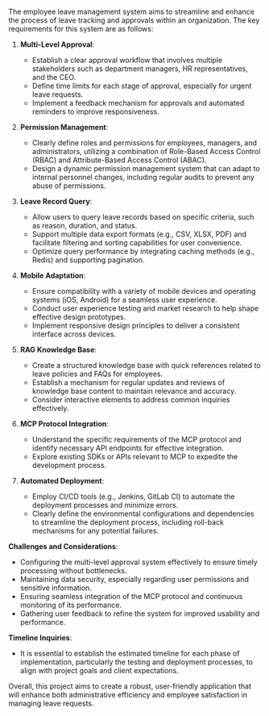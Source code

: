 The employee leave management system aims to streamline and enhance the process of leave tracking and approvals within an organization. The key requirements for this system are as follows:

1. **Multi-Level Approval**:
   - Establish a clear approval workflow that involves multiple stakeholders such as department managers, HR representatives, and the CEO.
   - Define time limits for each stage of approval, especially for urgent leave requests.
   - Implement a feedback mechanism for approvals and automated reminders to improve responsiveness.

2. **Permission Management**:
   - Clearly define roles and permissions for employees, managers, and administrators, utilizing a combination of Role-Based Access Control (RBAC) and Attribute-Based Access Control (ABAC).
   - Design a dynamic permission management system that can adapt to internal personnel changes, including regular audits to prevent any abuse of permissions.

3. **Leave Record Query**:
   - Allow users to query leave records based on specific criteria, such as reason, duration, and status.
   - Support multiple data export formats (e.g., CSV, XLSX, PDF) and facilitate filtering and sorting capabilities for user convenience.
   - Optimize query performance by integrating caching methods (e.g., Redis) and supporting pagination.

4. **Mobile Adaptation**:
   - Ensure compatibility with a variety of mobile devices and operating systems (iOS, Android) for a seamless user experience.
   - Conduct user experience testing and market research to help shape effective design prototypes.
   - Implement responsive design principles to deliver a consistent interface across devices.

5. **RAG Knowledge Base**:
   - Create a structured knowledge base with quick references related to leave policies and FAQs for employees.
   - Establish a mechanism for regular updates and reviews of knowledge base content to maintain relevance and accuracy.
   - Consider interactive elements to address common inquiries effectively.

6. **MCP Protocol Integration**:
   - Understand the specific requirements of the MCP protocol and identify necessary API endpoints for effective integration.
   - Explore existing SDKs or APIs relevant to MCP to expedite the development process.

7. **Automated Deployment**:
   - Employ CI/CD tools (e.g., Jenkins, GitLab CI) to automate the deployment processes and minimize errors.
   - Clearly define the environmental configurations and dependencies to streamline the deployment process, including roll-back mechanisms for any potential failures.

**Challenges and Considerations**:
- Configuring the multi-level approval system effectively to ensure timely processing without bottlenecks.
- Maintaining data security, especially regarding user permissions and sensitive information.
- Ensuring seamless integration of the MCP protocol and continuous monitoring of its performance.
- Gathering user feedback to refine the system for improved usability and performance.

**Timeline Inquiries**:
- It is essential to establish the estimated timeline for each phase of implementation, particularly the testing and deployment processes, to align with project goals and client expectations.

Overall, this project aims to create a robust, user-friendly application that will enhance both administrative efficiency and employee satisfaction in managing leave requests.
